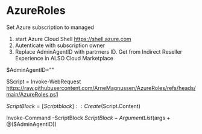# AzureRoles
Set Azure subscription to managed

1. start Azure Cloud Shell https://shell.azure.com
2. Autenticate with subscription owner
3. Replace  AdminAgentID with partrners ID. Get from Indirect Reseller Experience in ALSO Cloud Marketplace


$AdminAgentID=""

$Script = Invoke-WebRequest https://raw.githubusercontent.com/ArneMagnussen/AzureRoles/refs/heads/main/AzureRoles.ps1

$ScriptBlock = [Scriptblock]::Create($Script.Content)

Invoke-Command -ScriptBlock $ScriptBlock -ArgumentList ($args + @($AdminAgentID))
